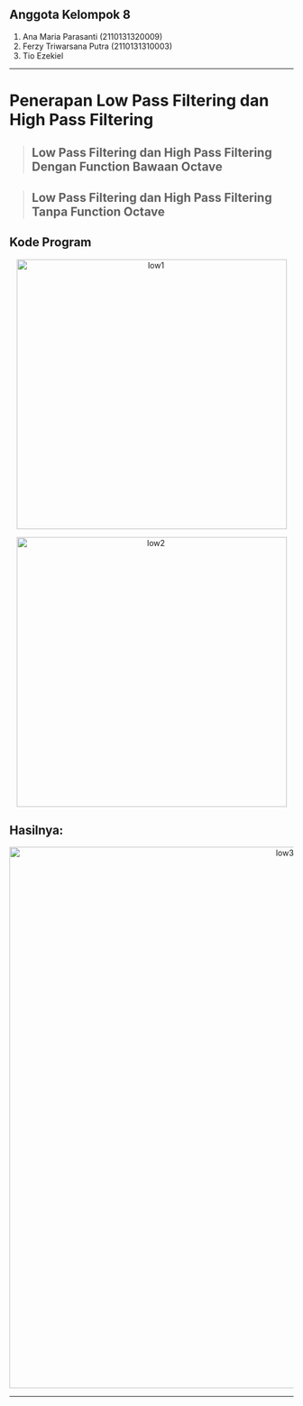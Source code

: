 ## Anggota Kelompok 8
1. Ana Maria Parasanti (2110131320009)
2. Ferzy Triwarsana Putra (2110131310003)
3. Tio Ezekiel

---

# Penerapan Low Pass Filtering dan High Pass Filtering

>## Low Pass Filtering dan High Pass Filtering Dengan Function Bawaan Octave



>## Low Pass Filtering dan High Pass Filtering Tanpa Function Octave

## Kode Program

<p align="center"><img width="479" alt="low1" src="https://user-images.githubusercontent.com/112605121/203600635-eac4d070-306d-4a71-8085-78916110a58e.PNG"></p>

<p align="center"><img width="479" alt="low2" src="https://user-images.githubusercontent.com/112605121/203600681-1b7958fd-09bf-4f77-a3c0-f5c2ce9d54c6.PNG"></p>

## Hasilnya:

<p align="center"><img width="961" alt="low3" src="https://user-images.githubusercontent.com/112605121/203601078-bbdd171d-6ce0-4fdd-8d70-884870204462.PNG"></p>

---
